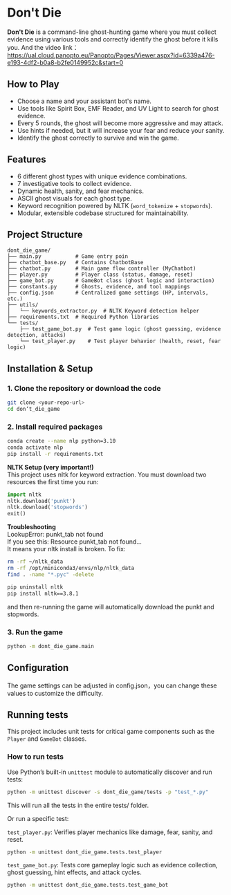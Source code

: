 # Don't Die

**Don't Die** is a command-line ghost-hunting game where you must collect evidence using various tools and correctly identify the ghost before it kills you. And the video link：https://ual.cloud.panopto.eu/Panopto/Pages/Viewer.aspx?id=6339a476-e193-4df2-b0a8-b2fe0149952c&start=0

## How to Play

- Choose a name and your assistant bot's name.
- Use tools like Spirit Box, EMF Reader, and UV Light to search for ghost evidence.
- Every 5 rounds, the ghost will become more aggressive and may attack.
- Use hints if needed, but it will increase your fear and reduce your sanity.
- Identify the ghost correctly to survive and win the game.

## Features

- 6 different ghost types with unique evidence combinations.
- 7 investigative tools to collect evidence.
- Dynamic health, sanity, and fear mechanics.
- ASCII ghost visuals for each ghost type.
- Keyword recognition powered by NLTK (`word_tokenize` + `stopwords`).  
- Modular, extensible codebase structured for maintainability.

## Project Structure  
```text
dont_die_game/
├── main.py           # Game entry poin
├── chatbot_base.py   # Contains ChatbotBase
├── chatbot.py        # Main game flow controller (MyChatbot)
├── player.py         # Player class (status, damage, reset)
├── game_bot.py       # GameBot class (ghost logic and interaction)
├── constants.py      # Ghosts, evidence, and tool mappings
├── config.json       # Centralized game settings (HP, intervals, etc.)
├── utils/
│   └── keywords_extractor.py  # NLTK Keyword detection helper
├── requirements.txt  # Required Python libraries
└── tests/
    ├── test_game_bot.py  # Test game logic (ghost guessing, evidence detection, attacks)
    └── test_player.py    # Test player behavior (health, reset, fear logic)
```

## Installation & Setup  

### 1. Clone the repository or download the code  
```bash
git clone <your-repo-url>
cd don‘t_die_game
``` 

### 2. Install required packages  
```bash
conda create --name nlp python=3.10
conda activate nlp
pip install -r requirements.txt
```

**NLTK Setup (very important!)**  
This project uses nltk for keyword extraction. You must download two resources the first time you run:  

```python
import nltk
nltk.download('punkt')
nltk.download('stopwords')
exit()
```
**Troubleshooting**  
LookupError: punkt_tab not found  
If you see this: Resource punkt_tab not found...  
It means your nltk install is broken. To fix:  
```bash
rm -rf ~/nltk_data
rm -rf /opt/miniconda3/envs/nlp/nltk_data
find . -name "*.pyc" -delete

pip uninstall nltk
pip install nltk==3.8.1
```
and then re-running the game will automatically download the punkt and stopwords.

### 3. Run the game  
```bash
python -m dont_die_game.main
```

## Configuration  
The game settings can be adjusted in config.json，you can change these values to customize the difficulty.  

## Running tests  
This project includes unit tests for critical game components such as the `Player` and `GameBot` classes.  

### How to run tests  
Use Python’s built-in `unittest` module to automatically discover and run tests:  

```bash
python -m unittest discover -s dont_die_game/tests -p "test_*.py"
```
This will run all the tests in the entire tests/ folder.  
  
Or run a specific test:  

`test_player.py`: Verifies player mechanics like damage, fear, sanity, and reset.  
```bash
python -m unittest dont_die_game.tests.test_player
```

`test_game_bot.py`: Tests core gameplay logic such as evidence collection, ghost guessing, hint effects, and attack cycles.  
```bash
python -m unittest dont_die_game.tests.test_game_bot
```